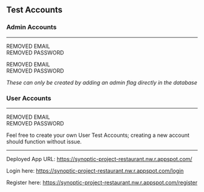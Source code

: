 ## Test Accounts

### Admin Accounts

---

REMOVED EMAIL <br>
REMOVED PASSWORD

REMOVED EMAIL <br>
REMOVED PASSWORD

_These can only be created by adding an admin flag directly in the database_

### User Accounts

---

REMOVED EMAIL <br>
REMOVED PASSWORD

Feel free to create your own User Test Accounts; creating a new account should function without issue.

---
Deployed App URL:   https://synoptic-project-restaurant.nw.r.appspot.com/

Login here:         https://synoptic-project-restaurant.nw.r.appspot.com/login

Register here:      https://synoptic-project-restaurant.nw.r.appspot.com/register